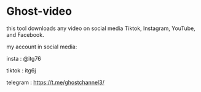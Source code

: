 # Ghost-video
this tool downloads any video on social media Tiktok, Instagram, YouTube, and Facebook.


my account in social media:


insta : @itg76

tiktok : itg6j

telegram : https://t.me/ghostchannel3/

